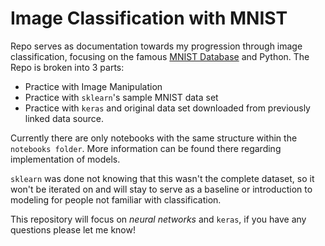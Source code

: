# Image Classification with MNIST

Repo serves as documentation towards my progression through image classification, focusing on the famous [MNIST Database](http://yann.lecun.com/exdb/mnist/) and Python. The Repo is broken into 3 parts:

+ Practice with Image Manipulation
+ Practice with `sklearn`'s sample MNIST data set
+ Practice with `keras` and original data set downloaded from previously linked data source.

Currently there are only notebooks with the same structure within the `notebooks folder`. More information can be found there regarding implementation of models.

`sklearn` was done not knowing that this wasn't the complete dataset, so it won't be iterated on and will stay to serve as a baseline or introduction to modeling for people not familiar with classification.

This repository will focus on *neural networks* and `keras`, if you have any questions please let me know!
